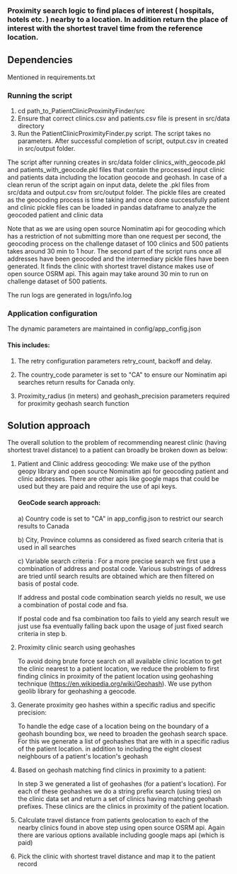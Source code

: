 ### Proximity search logic to find places of interest ( hospitals, hotels etc. ) nearby to a location. In addition return the place of interest with the shortest travel time from the reference location. 
## Dependencies
Mentioned in requirements.txt

### Running the script
1) cd path_to_PatientClinicProximityFinder/src
2) Ensure that correct clinics.csv and patients.csv file is present in src/data directory
3) Run the PatientClinicProximityFinder.py script. The script takes no parameters. After successful
completion of script, output.csv in created in src/output folder.

The script after running creates in src/data folder clinics_with_geocode.pkl and patients_with_geocode.pkl files that contain the processed input clinic and patients data including the location geocode and geohash.
In case of a clean rerun of the script again on input data, delete the .pkl files from src/data and output.csv from src/output folder. The pickle files are created as the geocoding process is time taking and once done
successfully patient and clinic pickle files can be loaded in pandas dataframe to analyze the geocoded patient and clinic data   

Note that as we are using open source Nominatim api for geocoding which has a restriction of not submitting more than
one request per second, the geocoding process on the challenge dataset of 100 clinics and 500 patients takes around 30 min to 1 hour.
The second part of the script runs once all addresses have been geocoded and the intermediary pickle files have been generated. It finds the clinic with 
shortest travel distance makes use of open source OSRM api. This again may take around 30 min to run on challenge dataset of 500 patients. 

The run logs are generated in logs/info.log

### Application configuration
The dynamic parameters are maintained in config/app_config.json
#### This includes: 
1. The retry configuration parameters retry_count, backoff and delay.

2. The country_code parameter is set to "CA" to ensure our Nominatim api searches return 
results for Canada only.

3. Proximity_radius (in meters) and geohash_precision parameters required for proximity geohash search function   


## Solution approach
The overall solution to the problem of recommending nearest clinic (having shortest travel distance) to 
a patient can broadly be broken down as below:
1) Patient and Clinic address geocoding:
   We make use of the python geopy library and open source Nominatim api for geocoding patient and clinic addresses.
   There are other apis like google maps that could be used but they are paid and require the use of api keys. 
   
   #### GeoCode search approach:
   
   a) Country code is set to "CA" in app_config.json to restrict our search results to Canada
   
   b) City, Province columns as considered as fixed search criteria that is used in all searches
   
   c) Variable search criteria : For a more precise search we first use a combination of address and postal code. Various substrings
      of address are tried until search results are obtained which are then filtered on basis of postal code.
   
      If address and postal code combination search yields no result, we use a combination of postal code and fsa.
   
      If postal code and fsa combination too fails to yield any search result we just use fsa eventually falling
      back upon the usage of just fixed search criteria in step b.
   

2) Proximity clinic search using geohashes 
   
    To avoid doing brute force search on all available clinic location to get the clinic nearest to a patient 
    location, we reduce the problem to first finding clinics in proximity of the patient location using geohashing 
    technique (https://en.wikipedia.org/wiki/Geohash). We use python geolib library for geohashing a geocode.


3) Generate proximity geo hashes within a specific radius and specific precision:

    To handle the edge case of a location being on the boundary of a geohash bounding box, we need to broaden the geohash
    search space. For this we generate a list of geohashes that are with in a specific radius of the patient location.
    in addition to including the eight closest neighbours of a patient's location's geohash


4) Based on geohash matching find clinics in proximity to a patient:
   
    In step 3 we generated a list of geohashes (for a patient's location). For each of these geohashes we do a 
    string prefix search (using tries) on the clinic data set and return a set of clinics having matching geohash
    prefixes. These clinics are the clinics in proximity of the patient location.


5) Calculate travel distance from patients geolocation to each of the nearby clinics found in above step
using open source OSRM api. Again there are various options available including google maps api (which is paid)     

   
6) Pick the clinic with shortest travel distance and map it to the patient record   

